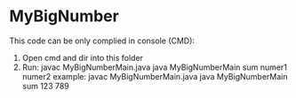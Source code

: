 # MyBigNumber
This code can be only complied in console (CMD): 
1) Open cmd and dir into this folder
2) Run:
javac MyBigNumberMain.java
java MyBigNumberMain sum numer1 numer2
example: 
javac MyBigNumberMain.java
java MyBigNumberMain sum 123 789
